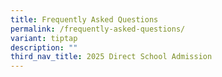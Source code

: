 ```yaml
---
title: Frequently Asked Questions
permalink: /frequently-asked-questions/
variant: tiptap
description: ""
third_nav_title: 2025 Direct School Admission
---
```

